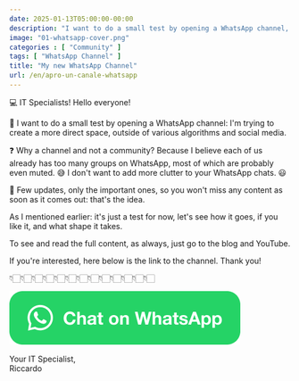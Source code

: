 ```yaml
---
date: 2025-01-13T05:00:00-00:00
description: "I want to do a small test by opening a WhatsApp channel, to create a more direct space, outside of various algorithms and social media."
image: "01-whatsapp-cover.png"
categories : [ "Community" ]
tags: [ "WhatsApp Channel" ]
title: "My new WhatsApp Channel"
url: /en/apro-un-canale-whatsapp
---
```

💻 IT Specialists! Hello everyone!

💬 I want to do a small test by opening a WhatsApp channel: I'm trying to create a more direct space, outside of various algorithms and social media.

❓ Why a channel and not a community? Because I believe each of us already has too many groups on WhatsApp, most of which are probably even muted. 😅
I don't want to add more clutter to your WhatsApp chats. 😃

📰 Few updates, only the important ones, so you won't miss any content as soon as it comes out: that's the idea.

As I mentioned earlier: it's just a test for now, let's see how it goes, if you like it, and what shape it takes.

To see and read the full content, as always, just go to the blog and YouTube.

If you're interested, here below is the link to the channel.
Thank you!

👇🏻👇🏻👇🏻👇🏻👇🏻👇🏻👇🏻👇🏻👇🏻👇🏻👇🏻👇🏻👇🏻

[![](WhatsAppButtonGreenLarge.png)](https://whatsapp.com/channel/0029Vb3983JKWEKk3zWnEG1L)


Your IT Specialist,  
Riccardo

